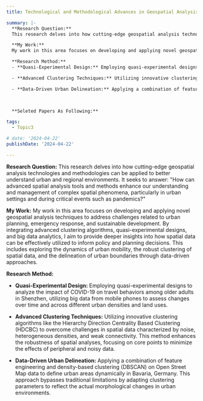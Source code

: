 ```yaml
---
title: Technological and Methodological Advances in Geospatial Analysis

summary: |-
  **Research Question:**
  This research delves into how cutting-edge geospatial analysis technologies and methodologies can be applied to better understand urban and regional environments. It seeks to answer: "How can advanced spatial analysis tools and methods enhance our understanding and management of complex spatial phenomena, particularly in urban settings and during critical events such as pandemics?"

  **My Work:**
  My work in this area focuses on developing and applying novel geospatial analysis techniques to address challenges related to urban planning, emergency response, and sustainable development. By integrating advanced clustering algorithms, quasi-experimental designs, and big data analytics, I aim to provide deeper insights into how spatial data can be effectively utilized to inform policy and planning decisions. This includes exploring the dynamics of urban mobility, the robust clustering of spatial data, and the delineation of urban boundaries through data-driven approaches.

  **Research Method:**
  - **Quasi-Experimental Design:** Employing quasi-experimental designs to analyze the impact of COVID-19 on travel behaviors among older adults in Shenzhen, utilizing big data from mobile phones to assess changes over time and across different urban densities and land uses.

  - **Advanced Clustering Techniques:** Utilizing innovative clustering algorithms like the Hierarchy Direction Centrality Based Clustering (HDCBC) to overcome challenges in spatial data characterized by noise, heterogeneous densities, and weak connectivity. This method enhances the robustness of spatial analyses, focusing on core points to minimize the effects of peripheral and noisy data.

  - **Data-Driven Urban Delineation:** Applying a combination of feature engineering and density-based clustering (DBSCAN) on Open Street Map data to define urban areas dynamically in Bavaria, Germany. This approach bypasses traditional limitations by adapting clustering parameters to reflect the actual morphological changes in urban environments.

 

  **Seleted Papers As Following:**

tags:
  - Topic3

# date: '2024-04-22'
publishDate: '2024-04-22'

---
```

**Research Question:**
This research delves into how cutting-edge geospatial analysis technologies and methodologies can be applied to better understand urban and regional environments. It seeks to answer: "How can advanced spatial analysis tools and methods enhance our understanding and management of complex spatial phenomena, particularly in urban settings and during critical events such as pandemics?"

**My Work:**
My work in this area focuses on developing and applying novel geospatial analysis techniques to address challenges related to urban planning, emergency response, and sustainable development. By integrating advanced clustering algorithms, quasi-experimental designs, and big data analytics, I aim to provide deeper insights into how spatial data can be effectively utilized to inform policy and planning decisions. This includes exploring the dynamics of urban mobility, the robust clustering of spatial data, and the delineation of urban boundaries through data-driven approaches.

**Research Method:**
- **Quasi-Experimental Design:** Employing quasi-experimental designs to analyze the impact of COVID-19 on travel behaviors among older adults in Shenzhen, utilizing big data from mobile phones to assess changes over time and across different urban densities and land uses.

- **Advanced Clustering Techniques:** Utilizing innovative clustering algorithms like the Hierarchy Direction Centrality Based Clustering (HDCBC) to overcome challenges in spatial data characterized by noise, heterogeneous densities, and weak connectivity. This method enhances the robustness of spatial analyses, focusing on core points to minimize the effects of peripheral and noisy data.

- **Data-Driven Urban Delineation:** Applying a combination of feature engineering and density-based clustering (DBSCAN) on Open Street Map data to define urban areas dynamically in Bavaria, Germany. This approach bypasses traditional limitations by adapting clustering parameters to reflect the actual morphological changes in urban environments.
